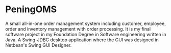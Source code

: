 # PeningOMS
A small all-in-one order management system including customer, employee, order and inventory management with order processing.
It is my final software project in my Foundation Degree in Software engineering written in Java.
A Swing-JDBC desktop application where the GUI was designed in Netbean's Swing GUI Designer.

